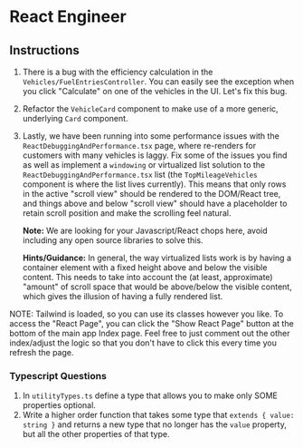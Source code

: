 # React Engineer

## Instructions

1. There is a bug with the efficiency calculation in the `Vehicles/FuelEntriesController`. You can easily see the
   exception when you click "Calculate" on one of the vehicles in the UI. Let's fix this bug.

2. Refactor the `VehicleCard` component to make use of a more generic, underlying `Card` component.

4. Lastly, we have been running into some performance issues with the `ReactDebuggingAndPerformance.tsx` page,
   where re-renders for customers with many vehicles is laggy. Fix some of the issues you find as well as implement
   a `windowing` or virtualized list solution to the `ReactDebuggingAndPerformance.tsx` list (the `TopMileageVehicles` component is where the list lives currently). This means that only rows in the active "scroll view" should be rendered to the DOM/React tree, and things above and below "scroll view" should have a placeholder to retain scroll position and make the scrolling feel natural.

   **Note:** We are looking for your Javascript/React chops here, avoid including any open source libraries to solve this.

   **Hints/Guidance:** In general, the way virtualized lists work is by having a container element with a fixed height
                   above and below the visible content. This needs to take into account the (at least, approximate)
                   "amount" of scroll space that would be above/below the visible content, which gives the illusion of
                   having a fully rendered list.

NOTE: Tailwind is loaded, so you can use its classes however you like. To access the "React Page", you can click the "Show React Page" button at the bottom of the main app Index page. Feel free to just comment out the other index/adjust the logic so that you don't have to click this every time you refresh the page.

### Typescript Questions
1. In `utilityTypes.ts` define a type that allows you to make only SOME properties optional.
2. Write a higher order function that takes some type that `extends { value: string }` and
   returns a new type that no longer has the `value` property, but all the other properties
   of that type.
